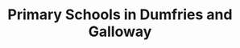---
schema: default
title: Primary Schools in Dumfries and Galloway
organization: Dumfries and Galloway Council
notes: >-
    
resources:
  - name: Primary Schools in Dumfries and Galloway JSON
  - url: >-
      https://api.usmart.io/org/9762f781-5c04-4759-a70b-afc585af1d12/d1d37cf0-246c-4f67-bcc2-4ab9fbc351ae/1/urql
  - format: JSON

  - name: Primary Schools in Dumfries and Galloway CSV
  - url: >-
      https://data.usmart.io/org/9762f781-5c04-4759-a70b-afc585af1d12/resource?resourceGUID=9eeff79f-6e79-4e91-984a-5cc347b2eaf4
  - format: CSV

  - name: Primary Schools in Dumfries and Galloway XML
  - url: >-
      https://data.usmart.io/org/9762f781-5c04-4759-a70b-afc585af1d12/resource?resourceGUID=d6c7780e-7d08-4f74-a2f1-a8fb3ac3ddb4
  - format: XML
license: OGL3
category:

  - Social / Community

  - Children, Education, Schoolsmaintainer: Dumfries and Galloway Council
maintainer_email: someone@example.com
---